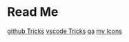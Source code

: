 # Read Me

[github Tricks](doc/githubTricks.md)
[vscode Tricks](doc/vscodeTricks.md)
[qa](qa/question&answer.md)
[my Icons](../java1/doc/myIcons.md)